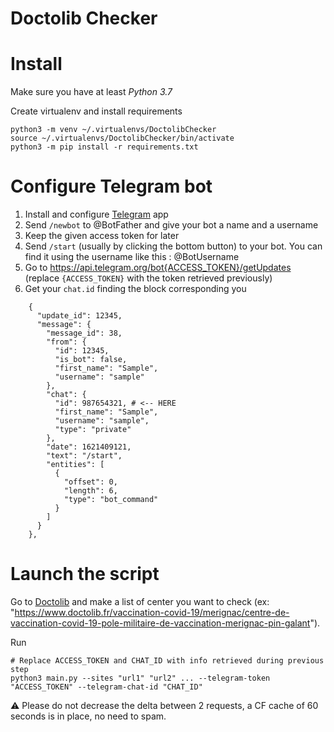 Doctolib Checker
================

# Install

Make sure you have at least *Python 3.7*

Create virtualenv and install requirements
```
python3 -m venv ~/.virtualenvs/DoctolibChecker
source ~/.virtualenvs/DoctolibChecker/bin/activate
python3 -m pip install -r requirements.txt
```

# Configure Telegram bot

1. Install and configure [Telegram](https://telegram.org/) app
2. Send `/newbot` to @BotFather and give your bot a name and a username
3. Keep the given access token for later
4. Send `/start` (usually by clicking the bottom button) to your bot. You can find it using the username like this : @BotUsername
5. Go to https://api.telegram.org/bot{ACCESS_TOKEN}/getUpdates (replace `{ACCESS_TOKEN}` with the token retrieved previously)
6. Get your `chat.id` finding the block corresponding you
```
    {
      "update_id": 12345,
      "message": {
        "message_id": 38,
        "from": {
          "id": 12345,
          "is_bot": false,
          "first_name": "Sample",
          "username": "sample"
        },
        "chat": {
          "id": 987654321, # <-- HERE
          "first_name": "Sample",
          "username": "sample",
          "type": "private"
        },
        "date": 1621409121,
        "text": "/start",
        "entities": [
          {
            "offset": 0,
            "length": 6,
            "type": "bot_command"
          }
        ]
      }
    },
```

# Launch the script

Go to [Doctolib](https://www.doctolib.fr/) and make a list of center you want to check (ex: "https://www.doctolib.fr/vaccination-covid-19/merignac/centre-de-vaccination-covid-19-pole-militaire-de-vaccination-merignac-pin-galant").

Run
```
# Replace ACCESS_TOKEN and CHAT_ID with info retrieved during previous step
python3 main.py --sites "url1" "url2" ... --telegram-token "ACCESS_TOKEN" --telegram-chat-id "CHAT_ID"
```

⚠️ Please do not decrease the delta between 2 requests, a CF cache of 60 seconds is in place, no need to spam.